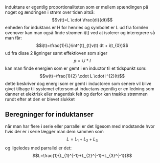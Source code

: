 induktans er egentlig proportionaliteten som er mellem spændingen på noget og ændringen i strøm over tiden altså:
$$v(t)=L \cdot \frac{di}{dt}$$
enheden for induktans er H for henries og symbolet er L
ud fra formlen ovenover kan man også finde strømen i(t) ved at isolerer og interegrere så man får:
$$i(t)=\frac{1}{L}\int^{t}_{t}v(t) dt + i(t_{0})$$
ud fra disse 2 ligninger samt effektloven som siger
$$p=U*I$$
kan man finde energien som er gemt i en inductor til et tidspunkt som:
$$w(t)=\frac{1}{2} \cdot L \cdot i^{2}(t)$$
dette beskriver dog energi som er gemt i inductoren som senere vil blive givet tilbage til systemet eftersom at inductans egentlig er en ledning som danner et elektrisk eller magentisk felt og derfor kan trække strømmen rundt efter at den er blevet slukket

## Beregninger for induktanser
når man har flere i serie eller parrallel er det ligesom med modstande hvor hvis der er i serie lægger man dem sammen som
$$L=L_{1}+L_{2}+L_{3}$$
og ligeledes med parrallel er det:
$$L=\frac{1}{L_{1}^{-1}+L_{2}^{-1}+L_{3}^{-1}}$$
